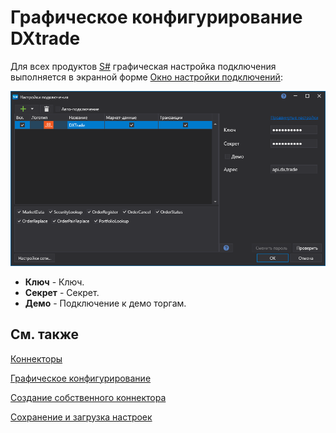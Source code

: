 # Графическое конфигурирование DXtrade

Для всех продуктов [S\#](../../../../api.md) графическая настройка подключения выполняется в экранной форме [Окно настройки подключений](../../../graphical_user_interface/connection_settings_window.md):

![API GUI Settings DXtrade](../../../../../images/api_gui_settings_dxtrade.png)

- **Ключ** \- Ключ. 
- **Секрет** \- Секрет. 
- **Демо** \- Подключение к демо торгам. 

## См. также

[Коннекторы](../../../connectors.md)

[Графическое конфигурирование](../../graphical_configuration.md)

[Создание собственного коннектора](../../creating_own_connector.md)

[Сохранение и загрузка настроек](../../save_and_load_settings.md)
